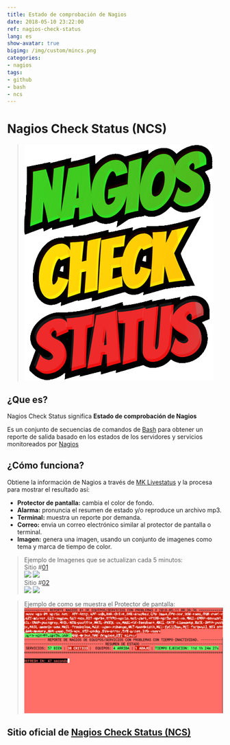 ```yaml
---
title: Estado de comprobación de Nagios
date: 2018-05-10 23:22:00
ref: nagios-check-status
lang: es
show-avatar: true
bigimg: /img/custom/mincs.png
categories:
- nagios
tags:
- github
- bash
- ncs
---
```


# Nagios Check Status (NCS)

> ![Nagios Check Status (NCS)](/img/custom/nagios_check_status.png)


## ¿Que es? 
Nagios Check Status significa **Estado de comprobación de Nagios**

Es un conjunto de secuencias de comandos de [Bash](https://es.wikipedia.org/wiki/Bash) para obtener un reporte de salida basado en los estados de los servidores y servicios monitoreados por [Nagios](http://www.nagios.org)

## ¿Cómo funciona?
Obtiene la información de Nagios a través de [MK Livestatus](http://mathias-kettner.com/check_mk.html) y la procesa para mostrar el resultado así:

- **Protector de pantalla:** cambia el color de fondo.
- **Alarma:** pronuncia el resumen de estado y/o reproduce un archivo mp3.
- **Terminal:** muestra un reporte por demanda.
- **Correo:** envia un correo electrónico similar al protector de pantalla o terminal.
- **Imagen:** genera una imagen, usando un conjunto de imagenes como tema y marca de tiempo de color.


> Ejemplo de Imagenes que se actualizan cada 5 minutos:  
> Sitio #[01](https://npr3s.com/pelican/)   
> ![](https://npr3s.com/pelican/images/nagios/status_npro-vps-01.png)
> ![](https://npr3s.com/pelican/images/nagios/status_ndev-vps-01.png)  
> Sitio #[02](https://npr3s.net/pelican/)  
> ![](https://npr3s.net/pelican/images/nagios/status_npro-vps-01.png)
> ![](https://npr3s.net/pelican/images/nagios/status_ndev-vps-01.png)

> Ejemplo de como se muestra el Protector de pantalla: 
> ![NCS Protector de Pantalla Ejemplo](/img/custom/ncs.png)

## Sitio oficial de [Nagios Check Status (NCS)](http://ncs.npr3s.com)
